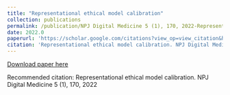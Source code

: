 ```yaml
---
title: "Representational ethical model calibration"
collection: publications
permalink: /publication/NPJ Digital Medicine 5 (1), 170, 2022-Representational ethical model calibration
date: 2022.0
paperurl: 'https://scholar.google.com/citations?view_op=view_citation&hl=en&user=CVvowJAAAAAJ&pagesize=100&citation_for_view=CVvowJAAAAAJ:maZDTaKrznsC'
citation: 'Representational ethical model calibration. NPJ Digital Medicine 5 (1), 170, 2022'
---
```

[Download paper here](https://scholar.google.com/citations?view_op=view_citation&hl=en&user=CVvowJAAAAAJ&pagesize=100&citation_for_view=CVvowJAAAAAJ:maZDTaKrznsC)

Recommended citation: Representational ethical model calibration. NPJ Digital Medicine 5 (1), 170, 2022